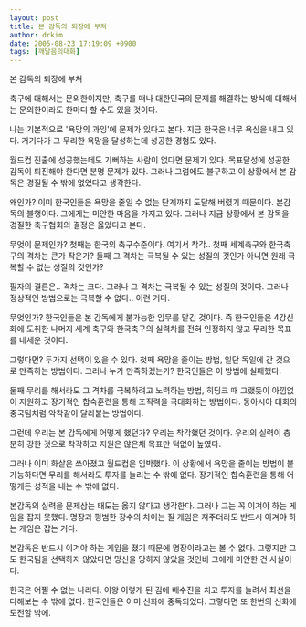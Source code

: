 ```yaml
---
layout: post
title: 본 감독의 퇴장에 부쳐
author: drkim
date: 2005-08-23 17:19:09 +0900
tags: [깨달음의대화]
---
```

본 감독의 퇴장에 부쳐
  

  
축구에 대해서는 문외한이지만, 축구를 떠나 대한민국의 문제를 해결하는 방식에 대해서는 문외한이라도 한마디 할 수도 있을 것이다.
  

  
나는 기본적으로 '욕망의 과잉'에 문제가 있다고 본다. 지금 한국은 너무 욕심을 내고 있다. 거기다가 그 무리한 욕망을 달성하는데 성공한 경험도 있다.
  

  
월드컵 진출에 성공했는데도 기뻐하는 사람이 없다면 문제가 있다. 목표달성에 성공한 감독이 퇴진해야 한다면 분명 문제가 있다. 그러나 그럼에도 불구하고 이 상황에서 본 감독은 경질될 수 밖에 없었다고 생각한다.
  

  
왜인가? 이미 한국인들은 욕망을 줄일 수 없는 단계까지 도달해 버렸기 때문이다. 본감독의 불행이다. 그에게는 미안한 마음을 가지고 있다. 그러나 지금 상황에서 본 감독을 경질한 축구협회의 결정은 옳았다고 본다.
  

  
무엇이 문제인가? 첫째는 한국의 축구수준이다. 여기서 착각.. 첫째 세계축구와 한국축구의 격차는 큰가 작은가? 둘째 그 격차는 극복될 수 있는 성질의 것인가 아니면 원래 극복할 수 없는 성질의 것인가?
  

  
필자의 결론은.. 격차는 크다. 그러나 그 격차는 극복될 수 있는 성질의 것이다. 그러나 정상적인 방법으로는 극복할 수 없다.. 이런 거다.
  

  
무엇인가? 한국인들은 본 감독에게 불가능한 임무를 맡긴 것이다. 즉 한국인들은 4강신화에 도취한 나머지 세계 축구와 한국축구의 실력차를 전혀 인정하지 않고 무리한 목표를 내세운 것이다.
  

  
그렇다면? 두가지 선택이 있을 수 있다. 첫째 욕망을 줄이는 방법, 일단 독일에 간 것으로 만족하는 방법이다. 그러나 누가 만족하겠는가? 한국인들은 이 방법에 실패했다.
  

  
둘째 무리를 해서라도 그 격차를 극복하려고 노력하는 방법, 히딩크 때 그랬듯이 아낌없이 지원하고 장기적인 합숙훈련을 통해 조직력을 극대화하는 방법이다. 동아시아 대회의 중국팀처럼 악착같이 달라붙는 방법이다.
  

  
그런데 우리는 본 감독에게 어떻게 했던가? 우리는 착각했던 것이다. 우리의 실력이 충분히 강한 것으로 착각하고 지원은 않은채 목표만 턱없이 높였다.
  

  
그러나 이미 화살은 쏘아졌고 월드컵은 임박했다. 이 상황에서 욕망을 줄이는 방법이 불가능하다면 무리를 해서라도 투자를 늘리는 수 밖에 없다. 장기적인 합숙훈련을 통해 어떻게든 성적을 내는 수 밖에 없다.
  

  
본감독의 실력을 문제삼는 태도는 옳지 않다고 생각한다. 그러나 그는 꼭 이겨야 하는 게임을 잡지 못했다. 명장과 평범한 장수의 차이는 질 게임은 져주더라도 반드시 이겨야 하는 게임은 잡는 거다.
  

  
본감독은 반드시 이겨야 하는 게임을 졌기 때문에 명장이라고는 볼 수 없다. 그렇지만 그도 한국팀을 선택하지 않았다면 망신을 당하지 않았을 것인바 그에게 미안한 건 사실이다.
  

  
한국은 어쩔 수 없는 나라다. 이왕 이렇게 된 김에 배수진을 치고 투자를 늘려서 최선을 다해보는 수 밖에 없다. 한국인들은 이미 신화에 중독되었다. 그렇다면 또 한번의 신화에 도전할 밖에.